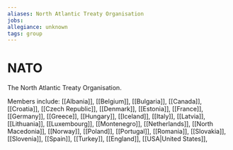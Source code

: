 ```yaml
---
aliases: North Atlantic Treaty Organisation
jobs:
allegiance: unknown
tags: group
---
```

# NATO
The North Atlantic Treaty Organisation.

Members include:
[[Albania]], [[Belgium]], [[Bulgaria]], [[Canada]], [[Croatia]], [[Czech Republic]], [[Denmark]], [[Estonia]], [[France]], [[Germany]], [[Greece]], [[Hungary]], [[Iceland]], [[Italy]], [[Latvia]], [[Lithuania]], [[Luxembourg]], [[Montenegro]], [[Netherlands]], [[North Macedonia]], [[Norway]], [[Poland]], [[Portugal]], [[Romania]], [[Slovakia]], [[Slovenia]], [[Spain]], [[Turkey]], [[England]], [[USA|United States]], 